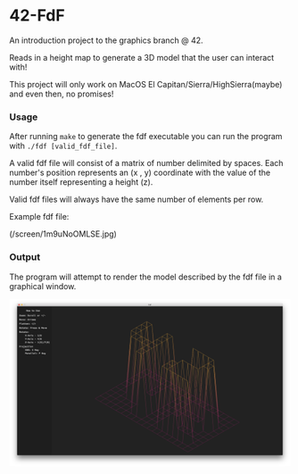 # 42-FdF
An introduction project to the graphics branch @ 42.

Reads in a height map to generate a 3D model that the user can interact with!

This project will only work on MacOS El Capitan/Sierra/HighSierra(maybe) and even then, no promises! 

### Usage
After running `make` to generate the fdf executable you can run the program with `./fdf [valid_fdf_file]`.

A valid fdf file will consist of a matrix of number delimited by spaces. Each number's position represents an (x , y) coordinate with the value of the number itself representing a height (z).

Valid fdf files will always have the same number of elements per row.

Example fdf file:

(/screen/1m9uNoOMLSE.jpg)

### Output
The program will attempt to render the model described by the fdf file in a graphical window.

![Example:](/screen/42f.png)

